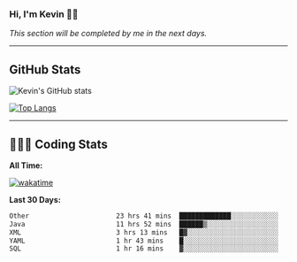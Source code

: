 ### Hi, I'm Kevin 👋🏻

_This section will be completed by me in the next days._


--- 
## GitHub Stats
![Kevin's GitHub stats](https://github-readme-stats.vercel.app/api?username=kevin-kraus&show_icons=true&theme=dark)

[![Top Langs](https://github-readme-stats.vercel.app/api/top-langs/?username=kevin-kraus&layout=compact&theme=dark)]()

---
## 🧑🏻‍💻 Coding Stats

**All Time:**

[![wakatime](https://wakatime.com/badge/user/2ee1869b-72a2-4c21-b5f7-e95432f5a1cf.svg?style=flat)](https://wakatime.com/@2ee1869b-72a2-4c21-b5f7-e95432f5a1cf)

**Last 30 Days:**

<!--START_SECTION:waka-->

```txt
Other                      23 hrs 41 mins  █████████████░░░░░░░░░░░░   51.82 %
Java                       11 hrs 52 mins  ██████▒░░░░░░░░░░░░░░░░░░   25.99 %
XML                        3 hrs 13 mins   █▓░░░░░░░░░░░░░░░░░░░░░░░   07.06 %
YAML                       1 hr 43 mins    █░░░░░░░░░░░░░░░░░░░░░░░░   03.77 %
SQL                        1 hr 16 mins    ▓░░░░░░░░░░░░░░░░░░░░░░░░   02.78 %
```

<!--END_SECTION:waka-->
